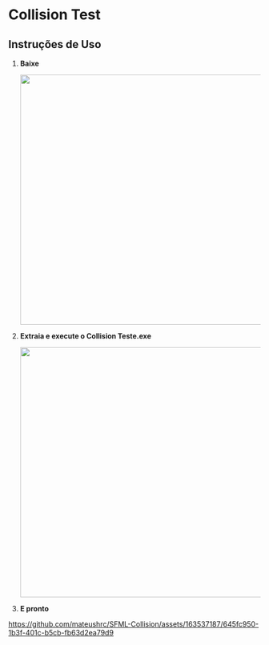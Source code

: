 # Collision Test

## Instruções de Uso

1. **Baixe**
   
   <img src="https://github.com/mateushrc/SFML-Collision/assets/163537187/9d321f81-b9bf-42f3-94f4-dfe5e2da50b9" width="500" />

2. **Extraia e execute o Collision Teste.exe**
   
   <img src="https://github.com/mateushrc/SFML-Collision/assets/163537187/c74f3add-421b-4645-b96c-0d50a13818c3" width="500" />

3. **E pronto**

https://github.com/mateushrc/SFML-Collision/assets/163537187/645fc950-1b3f-401c-b5cb-fb63d2ea79d9

